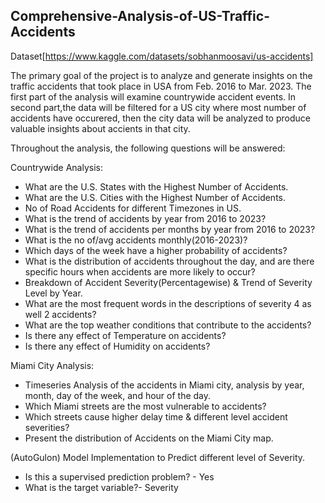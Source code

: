## Comprehensive-Analysis-of-US-Traffic-Accidents

Dataset[https://www.kaggle.com/datasets/sobhanmoosavi/us-accidents]

The primary goal of the project is to analyze and generate insights on the traffic accidents that took place in USA
from Feb. 2016 to Mar. 2023. The first part of the analysis will examine countrywide accident events. In second part,the data will be filtered for a US city where most number of accidents have occurered, then the city data will be analyzed to produce valuable insights about accients in that city.

Throughout the analysis, the following questions will be answered:
    
Countrywide Analysis:

- What are the U.S. States with the Highest Number of Accidents.
- What are the U.S. Cities with the Highest Number of Accidents.
- No of Road Accidents for different Timezones in US.
- What is the trend of accidents by year from 2016 to 2023?
- What is the trend of accidents per months by year from 2016 to 2023?
- What is the no of/avg accidents monthly(2016-2023)?
- Which days of the week have a higher probability of accidents?
- What is the distribution of accidents throughout the day, and are there specific hours when accidents are more likely to occur?
- Breakdown of Accident Severity(Percentagewise) & Trend of Severity Level by Year.
- What are the most frequent words in the descriptions of severity 4 as well 2 accidents?
- What are the top weather conditions that contribute to the accidents?
- Is there any effect of Temperature on accidents?
- Is there any effect of Humidity on accidents?

Miami City Analysis:

- Timeseries Analysis of the accidents in Miami city, analysis by year, month, day of the week, and hour of the day.
- Which Miami streets are the most vulnerable to accidents?
- Which streets cause higher delay time & different level accident severities?
- Present the distribution of Accidents on the Miami City map.

(AutoGulon) Model Implementation to Predict different level of Severity.
- Is this a supervised prediction problem? - Yes
- What is the target variable?- Severity
